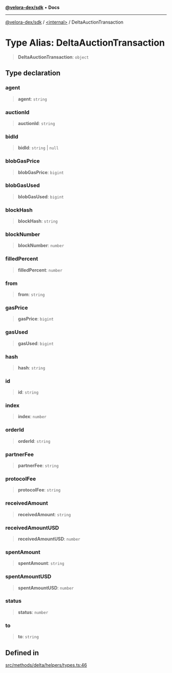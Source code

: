 [**@velora-dex/sdk**](../../README.md) • **Docs**

***

[@velora-dex/sdk](../../globals.md) / [\<internal\>](../README.md) / DeltaAuctionTransaction

# Type Alias: DeltaAuctionTransaction

> **DeltaAuctionTransaction**: `object`

## Type declaration

### agent

> **agent**: `string`

### auctionId

> **auctionId**: `string`

### bidId

> **bidId**: `string` \| `null`

### blobGasPrice

> **blobGasPrice**: `bigint`

### blobGasUsed

> **blobGasUsed**: `bigint`

### blockHash

> **blockHash**: `string`

### blockNumber

> **blockNumber**: `number`

### filledPercent

> **filledPercent**: `number`

### from

> **from**: `string`

### gasPrice

> **gasPrice**: `bigint`

### gasUsed

> **gasUsed**: `bigint`

### hash

> **hash**: `string`

### id

> **id**: `string`

### index

> **index**: `number`

### orderId

> **orderId**: `string`

### partnerFee

> **partnerFee**: `string`

### protocolFee

> **protocolFee**: `string`

### receivedAmount

> **receivedAmount**: `string`

### receivedAmountUSD

> **receivedAmountUSD**: `number`

### spentAmount

> **spentAmount**: `string`

### spentAmountUSD

> **spentAmountUSD**: `number`

### status

> **status**: `number`

### to

> **to**: `string`

## Defined in

[src/methods/delta/helpers/types.ts:46](https://github.com/VeloraDEX/paraswap-sdk/blob/feat/velora/src/methods/delta/helpers/types.ts#L46)

